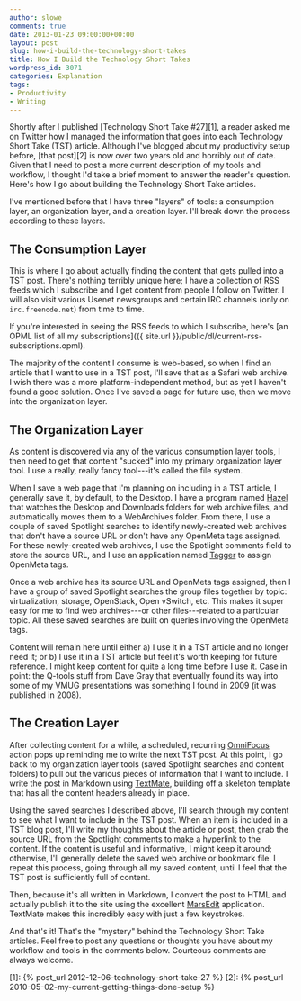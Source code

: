 ```yaml
---
author: slowe
comments: true
date: 2013-01-23 09:00:00+00:00
layout: post
slug: how-i-build-the-technology-short-takes
title: How I Build the Technology Short Takes
wordpress_id: 3071
categories: Explanation
tags:
- Productivity
- Writing
---
```


Shortly after I published [Technology Short Take #27][1], a reader asked me on Twitter how I managed the information that goes into each Technology Short Take (TST) article. Although I've blogged about my productivity setup before, [that post][2] is now over two years old and horribly out of date. Given that I need to post a more current description of my tools and workflow, I thought I'd take a brief moment to answer the reader's question. Here's how I go about building the Technology Short Take articles.

I've mentioned before that I have three "layers" of tools: a consumption layer, an organization layer, and a creation layer. I'll break down the process according to these layers.

## The Consumption Layer

This is where I go about actually finding the content that gets pulled into a TST post. There's nothing terribly unique here; I have a collection of RSS feeds which I subscribe and I get content from people I follow on Twitter. I will also visit various Usenet newsgroups and certain IRC channels (only on `irc.freenode.net`) from time to time.

If you're interested in seeing the RSS feeds to which I subscribe, here's [an OPML list of all my subscriptions]({{ site.url }}/public/dl/current-rss-subscriptions.opml).

The majority of the content I consume is web-based, so when I find an article that I want to use in a TST post, I'll save that as a Safari web archive. I wish there was a more platform-independent method, but as yet I haven't found a good solution. Once I've saved a page for future use, then we move into the organization layer.

## The Organization Layer

As content is discovered via any of the various consumption layer tools, I then need to get that content "sucked" into my primary organization layer tool. I use a really, really fancy tool---it's called the file system.

When I save a web page that I'm planning on including in a TST article, I generally save it, by default, to the Desktop. I have a program named [Hazel](http://www.noodlesoft.com/hazel) that watches the Desktop and Downloads folders for web archive files, and automatically moves them to a WebArchives folder. From there, I use a couple of saved Spotlight searches to identify newly-created web archives that don't have a source URL or don't have any OpenMeta tags assigned. For these newly-created web archives, I use the Spotlight comments field to store the source URL, and I use an application named [Tagger](http://hasseg.org/tagger/) to assign OpenMeta tags.

Once a web archive has its source URL and OpenMeta tags assigned, then I have a group of saved Spotlight searches the group files together by topic: virtualization, storage, OpenStack, Open vSwitch, etc. This makes it super easy for me to find web archives---or other files---related to a particular topic. All these saved searches are built on queries involving the OpenMeta tags.

Content will remain here until either a) I use it in a TST article and no longer need it; or b) I use it in a TST article but feel it's worth keeping for future reference. I might keep content for quite a long time before I use it. Case in point: the Q-tools stuff from Dave Gray that eventually found its way into some of my VMUG presentations was something I found in 2009 (it was published in 2008).

## The Creation Layer

After collecting content for a while, a scheduled, recurring [OmniFocus](http://www.omnigroup.com/applications/omnifocus/) action pops up reminding me to write the next TST post. At this point, I go back to my organization layer tools (saved Spotlight searches and content folders) to pull out the various pieces of information that I want to include. I write the post in Markdown using [TextMate](http://macromates.com/), building off a skeleton template that has all the content headers already in place.

Using the saved searches I described above, I'll search through my content to see what I want to include in the TST post. When an item is included in a TST blog post, I'll write my thoughts about the article or post, then grab the source URL from the Spotlight comments to make a hyperlink to the content. If the content is useful and informative, I might keep it around; otherwise, I'll generally delete the saved web archive or bookmark file. I repeat this process, going through all my saved content, until I feel that the TST post is sufficiently full of content.

Then, because it's all written in Markdown, I convert the post to HTML and actually publish it to the site using the excellent [MarsEdit](http://red-sweater.com/marsedit/) application. TextMate makes this incredibly easy with just a few keystrokes.

And that's it! That's the "mystery" behind the Technology Short Take articles. Feel free to post any questions or thoughts you have about my workflow and tools in the comments below. Courteous comments are always welcome.

[1]: {% post_url 2012-12-06-technology-short-take-27 %}
[2]: {% post_url 2010-05-02-my-current-getting-things-done-setup %}
